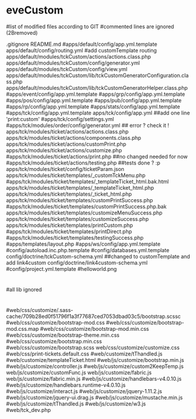 # eveCustom
#list of modified files according to GIT
#commented lines are ignored (2Bremoved)

.gitignore
README.md
#apps/default/config/app.yml.template
apps/default/config/routing.yml  #add customTemplate routing
apps/default/modules/tckCustom/actions/actions.class.php
apps/default/modules/tckCustom/config/generator.yml
apps/default/modules/tckCustom/config/view.yml
apps/default/modules/tckCustom/lib/tckCustomGeneratorConfiguration.class.php
apps/default/modules/tckCustom/lib/tckCustomGeneratorHelper.class.php
#apps/event/config/app.yml.template
#apps/grp/config/app.yml.template
#apps/pos/config/app.yml.template
#apps/pub/config/app.yml.template
#apps/rp/config/app.yml.template
#apps/stats/config/app.yml.template
#apps/tck/config/app.yml.template
apps/tck/config/app.yml  ##add one line 'print:custom'
#apps/tck/config/settings.yml
#apps/tck/modules/order/config/generator.yml    ## error ? check it !
apps/tck/modules/ticket/actions/actions.class.php
apps/tck/modules/ticket/actions/components.class.php
apps/tck/modules/ticket/actions/customPrint.php
apps/tck/modules/ticket/actions/customize.php
#apps/tck/modules/ticket/actions/print.php  ##no changed needed for now
#apps/tck/modules/ticket/actions/testing.php  ##tests done ? :p
apps/tck/modules/ticket/config/ticketParam.json
apps/tck/modules/ticket/templates/_customTckMenu.php
#apps/tck/modules/ticket/templates/_templateTicket_html.bak.html
apps/tck/modules/ticket/templates/_templateTicket_html.php
apps/tck/modules/ticket/templates/_ticket_html.php
apps/tck/modules/ticket/templates/customPrintSuccess.php
#apps/tck/modules/ticket/templates/customPrintSuccess.php.bak
apps/tck/modules/ticket/templates/customizeMenuSuccess.php
apps/tck/modules/ticket/templates/customizeSuccess.php
apps/tck/modules/ticket/templates/printCustom.php
#apps/tck/modules/ticket/templates/printDirect.php
#apps/tck/modules/ticket/templates/testingSuccess.php
#apps/templates/layout.php
#apps/ws/config/app.yml.template
#config/autoload.inc.php.template
#config/databases.yml.template
config/doctrine/tckCustom-schema.yml ##changed to customTemplate and add link4custom
config/doctrine/link4custom-schema.yml
#config/project.yml.template
#helloworld.png
#
#all lib ignored
#
#web/css/customize/.sass-cache/709b28ed0f51796f1a3f77687ced7053dbad03c5/bootstrap.scssc
#web/css/customize/bootstrap-mod.css
#web/css/customize/bootstrap-mod.css.map
#web/css/customize/bootstrap-mod.min.css
#web/css/customize/bootstrap-theme.min.css
#web/css/customize/bootstrap.min.css
#web/css/customize/bootstrap.scss
web/css/customize/customize.css
#web/css/print-tickets.default.css
#web/customize/tThandled.js
#web/customize/templateTicket.html
#web/js/customize/bootstrap.min.js
#web/js/customize/controller.js
#web/js/customize/custom2KeepTemp.js
web/js/customize/customFunc.js
web/js/customize/fabric.js
web/js/customize/fabric.min.js
#web/js/customize/handlebars-v4.0.10.js
#web/js/customize/handlebars.runtime-v4.0.10.js
#web/js/customize/interact.js
#web/js/customize/jquery-1.11.2.js
#web/js/customize/jquery-ui.drag.js
#web/js/customize/mustache.min.js
#web/js/customize/tThandled.js
#web/js/customize/w3.js
#web/tck_dev.php

